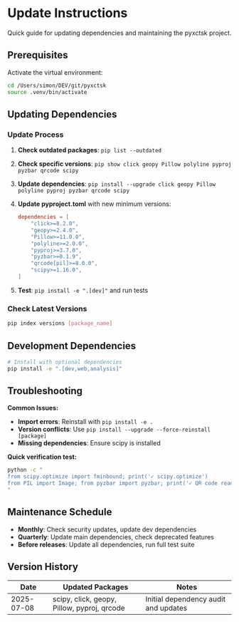 # Update Instructions

Quick guide for updating dependencies and maintaining the pyxctsk project.

## Prerequisites

Activate the virtual environment:

```bash
cd /Users/simon/DEV/git/pyxctsk
source .venv/bin/activate
```

## Updating Dependencies

### Update Process

1. **Check outdated packages**: `pip list --outdated`
2. **Check specific versions**: `pip show click geopy Pillow polyline pyproj pyzbar qrcode scipy`
3. **Update dependencies**: `pip install --upgrade click geopy Pillow polyline pyproj pyzbar qrcode scipy`
4. **Update pyproject.toml** with new minimum versions:

    ```toml
    dependencies = [
        "click>=8.2.0",
        "geopy>=2.4.0",
        "Pillow>=11.0.0",
        "polyline>=2.0.0",
        "pyproj>=3.7.0",
        "pyzbar>=0.1.9",
        "qrcode[pil]>=8.0.0",
        "scipy>=1.16.0",
    ]
    ```

5. **Test**: `pip install -e ".[dev]"` and run tests

### Check Latest Versions

```bash
pip index versions [package_name]
```

## Development Dependencies

```bash
# Install with optional dependencies
pip install -e ".[dev,web,analysis]"
```

## Troubleshooting

**Common Issues:**

- **Import errors**: Reinstall with `pip install -e .`
- **Version conflicts**: Use `pip install --upgrade --force-reinstall [package]`
- **Missing dependencies**: Ensure scipy is installed

**Quick verification test:**

```bash
python -c "
from scipy.optimize import fminbound; print('✓ scipy.optimize')
from PIL import Image; from pyzbar import pyzbar; print('✓ QR code reading')
"
```

## Maintenance Schedule

- **Monthly**: Check security updates, update dev dependencies
- **Quarterly**: Update main dependencies, check deprecated features
- **Before releases**: Update all dependencies, run full test suite

## Version History

| Date | Updated Packages | Notes |
|------|------------------|-------|
| 2025-07-08 | scipy, click, geopy, Pillow, pyproj, qrcode | Initial dependency audit and updates |
